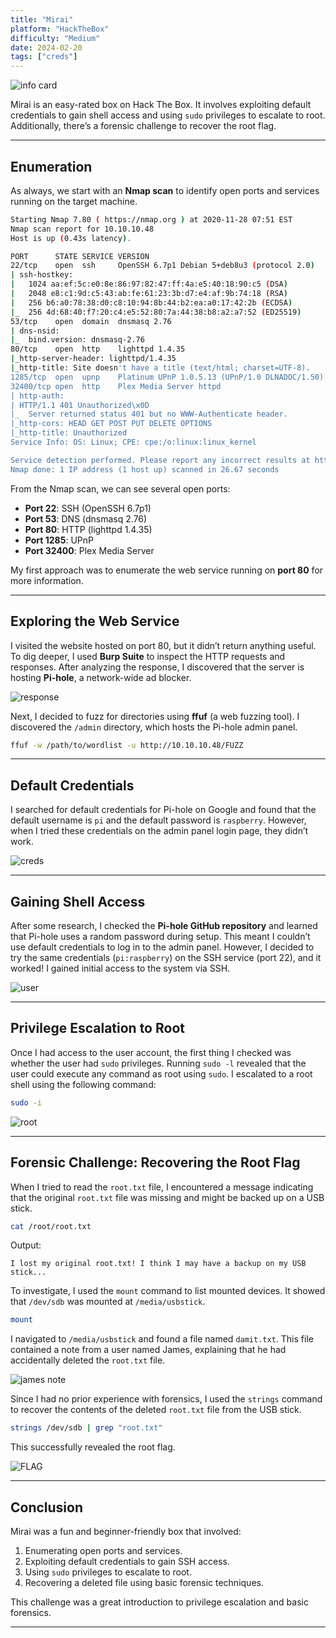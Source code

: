 ```yaml
---
title: "Mirai"
platform: "HackTheBox"
difficulty: "Medium"
date: 2024-02-20
tags: ["creds"]
---
```


![info card](media/mirai_info_card.png)

Mirai is an easy-rated box on Hack The Box. It involves exploiting default credentials to gain shell access and using `sudo` privileges to escalate to root. Additionally, there’s a forensic challenge to recover the root flag.

---

## Enumeration

As always, we start with an **Nmap scan** to identify open ports and services running on the target machine.

```bash
Starting Nmap 7.80 ( https://nmap.org ) at 2020-11-28 07:51 EST
Nmap scan report for 10.10.10.48
Host is up (0.43s latency).

PORT      STATE SERVICE VERSION
22/tcp    open  ssh     OpenSSH 6.7p1 Debian 5+deb8u3 (protocol 2.0)
| ssh-hostkey: 
|   1024 aa:ef:5c:e0:8e:86:97:82:47:ff:4a:e5:40:18:90:c5 (DSA)
|   2048 e8:c1:9d:c5:43:ab:fe:61:23:3b:d7:e4:af:9b:74:18 (RSA)
|   256 b6:a0:78:38:d0:c8:10:94:8b:44:b2:ea:a0:17:42:2b (ECDSA)
|_  256 4d:68:40:f7:20:c4:e5:52:80:7a:44:38:b8:a2:a7:52 (ED25519)
53/tcp    open  domain  dnsmasq 2.76
| dns-nsid: 
|_  bind.version: dnsmasq-2.76
80/tcp    open  http    lighttpd 1.4.35
|_http-server-header: lighttpd/1.4.35
|_http-title: Site doesn't have a title (text/html; charset=UTF-8).
1285/tcp  open  upnp    Platinum UPnP 1.0.5.13 (UPnP/1.0 DLNADOC/1.50)
32400/tcp open  http    Plex Media Server httpd
| http-auth: 
| HTTP/1.1 401 Unauthorized\x0D
|_  Server returned status 401 but no WWW-Authenticate header.
|_http-cors: HEAD GET POST PUT DELETE OPTIONS
|_http-title: Unauthorized
Service Info: OS: Linux; CPE: cpe:/o:linux:linux_kernel

Service detection performed. Please report any incorrect results at https://nmap.org/submit/ .
Nmap done: 1 IP address (1 host up) scanned in 26.67 seconds
```

From the Nmap scan, we can see several open ports:
- **Port 22**: SSH (OpenSSH 6.7p1)
- **Port 53**: DNS (dnsmasq 2.76)
- **Port 80**: HTTP (lighttpd 1.4.35)
- **Port 1285**: UPnP
- **Port 32400**: Plex Media Server

My first approach was to enumerate the web service running on **port 80** for more information.

---

## Exploring the Web Service

I visited the website hosted on port 80, but it didn’t return anything useful. To dig deeper, I used **Burp Suite** to inspect the HTTP requests and responses. After analyzing the response, I discovered that the server is hosting **Pi-hole**, a network-wide ad blocker.

![response](media/mirai_response.png)

Next, I decided to fuzz for directories using **ffuf** (a web fuzzing tool). I discovered the `/admin` directory, which hosts the Pi-hole admin panel.

```bash
ffuf -w /path/to/wordlist -u http://10.10.10.48/FUZZ
```

---

## Default Credentials

I searched for default credentials for Pi-hole on Google and found that the default username is `pi` and the default password is `raspberry`. However, when I tried these credentials on the admin panel login page, they didn’t work.

![creds](media/mirai_creds.png)

---

## Gaining Shell Access

After some research, I checked the **Pi-hole GitHub repository** and learned that Pi-hole uses a random password during setup. This meant I couldn’t use default credentials to log in to the admin panel. However, I decided to try the same credentials (`pi:raspberry`) on the SSH service (port 22), and it worked! I gained initial access to the system via SSH.

![user](media/mirai_user.png)

---

## Privilege Escalation to Root

Once I had access to the user account, the first thing I checked was whether the user had `sudo` privileges. Running `sudo -l` revealed that the user could execute any command as root using `sudo`. I escalated to a root shell using the following command:

```bash
sudo -i
```

![root](media/mirai_root.png)

---

## Forensic Challenge: Recovering the Root Flag

When I tried to read the `root.txt` file, I encountered a message indicating that the original `root.txt` file was missing and might be backed up on a USB stick.

```bash
cat /root/root.txt
```

Output:
```
I lost my original root.txt! I think I may have a backup on my USB stick...
```

To investigate, I used the `mount` command to list mounted devices. It showed that `/dev/sdb` was mounted at `/media/usbstick`.

```bash
mount
```

I navigated to `/media/usbstick` and found a file named `damit.txt`. This file contained a note from a user named James, explaining that he had accidentally deleted the `root.txt` file.

![james note](media/mirai_damit.png)

Since I had no prior experience with forensics, I used the `strings` command to recover the contents of the deleted `root.txt` file from the USB stick.

```bash
strings /dev/sdb | grep "root.txt"
```

This successfully revealed the root flag.

![FLAG](media/mirai_flag.png)

---

## Conclusion

Mirai was a fun and beginner-friendly box that involved:
1. Enumerating open ports and services.
2. Exploiting default credentials to gain SSH access.
3. Using `sudo` privileges to escalate to root.
4. Recovering a deleted file using basic forensic techniques.

This challenge was a great introduction to privilege escalation and basic forensics.

--- 